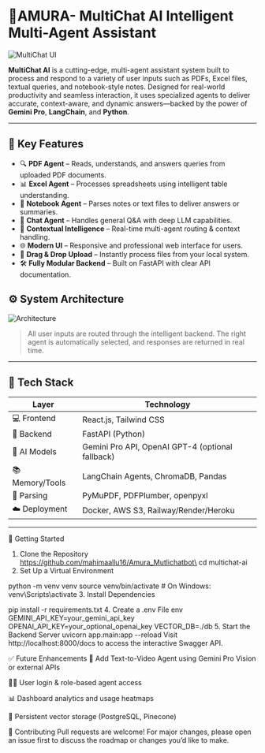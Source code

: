 # 🚀AMURA- MultiChat AI Intelligent Multi-Agent Assistant

![MultiChat UI](https://drive.google.com/uc?id=1zGsxVWIBMiq4_AF4iDO0DV-aQWXg8TtF)

**MultiChat AI** is a cutting-edge, multi-agent assistant system built to process and respond to a variety of user inputs such as PDFs, Excel files, textual queries, and notebook-style notes. Designed for real-world productivity and seamless interaction, it uses specialized agents to deliver accurate, context-aware, and dynamic answers—backed by the power of **Gemini Pro**, **LangChain**, and **Python**.

---

## 🌟 Key Features

- 🔍 **PDF Agent** – Reads, understands, and answers queries from uploaded PDF documents.
- 📊 **Excel Agent** – Processes spreadsheets using intelligent table understanding.
- 📓 **Notebook Agent** – Parses notes or text files to deliver answers or summaries.
- 💬 **Chat Agent** – Handles general Q&A with deep LLM capabilities.
- 🧠 **Contextual Intelligence** – Real-time multi-agent routing & context handling.
- 🌐 **Modern UI** – Responsive and professional web interface for users.
- 📁 **Drag & Drop Upload** – Instantly process files from your local system.
- 🛠️ **Fully Modular Backend** – Built on FastAPI with clear API documentation.


## ⚙️ System Architecture

![Architecture](https://drive.google.com/file/d/10syv-T4GTTYEqEqrbIwWhksA6N48tIsq/view?usp=sharing)


> All user inputs are routed through the intelligent backend. The right agent is automatically selected, and responses are returned in real time.

---

## 🧱 Tech Stack

| Layer          | Technology |
|----------------|------------|
| 💻 Frontend     | React.js, Tailwind CSS |
| 🧠 Backend      | FastAPI (Python) |
| 🤖 AI Models    | Gemini Pro API, OpenAI GPT-4 (optional fallback) |
| 📚 Memory/Tools | LangChain Agents, ChromaDB, Pandas |
| 🧪 Parsing      | PyMuPDF, PDFPlumber, openpyxl |
| ☁️ Deployment   | Docker, AWS S3, Railway/Render/Heroku |

---

🚀 Getting Started
1. Clone the Repository
  https://github.com/mahimaallu16/Amura_Mutlichatbot\
  cd multichat-ai
2. Set Up a Virtual Environment

  python -m venv venv
  source venv/bin/activate  # On Windows: venv\Scripts\activate
3. Install Dependencies

  pip install -r requirements.txt
4. Create a .env File
  env
  GEMINI_API_KEY=your_gemini_api_key
  OPENAI_API_KEY=your_optional_openai_key
  VECTOR_DB=./db
5. Start the Backend Server
  uvicorn app.main:app --reload
  Visit http://localhost:8000/docs to access the interactive Swagger API.

✅ Future Enhancements
🎥 Add Text-to-Video Agent using Gemini Pro Vision or external APIs

🧑‍💼 User login & role-based agent access

📊 Dashboard analytics and usage heatmaps

💾 Persistent vector storage (PostgreSQL, Pinecone)

🤝 Contributing
Pull requests are welcome! For major changes, please open an issue first to discuss the roadmap or changes you’d like to make.

